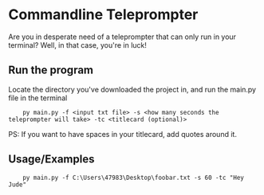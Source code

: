 # Commandline Teleprompter

Are you in desperate need of a teleprompter that can only run in your terminal? Well, in that case, you're in luck!


## Run the program

Locate the directory you've downloaded the project in, and run the main.py file in the terminal
```
    py main.py -f <input txt file> -s <how many seconds the teleprompter will take> -tc <titlecard (optional)>
```
PS: If you want to have spaces in your titlecard, add quotes around it.
## Usage/Examples

```
    py main.py -f C:\Users\47983\Desktop\foobar.txt -s 60 -tc "Hey Jude"
```
